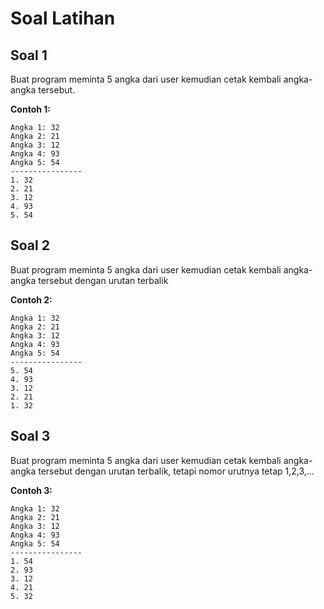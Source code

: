 # Soal Latihan

## Soal 1
Buat program meminta 5 angka dari user kemudian cetak kembali angka-angka tersebut.

**Contoh 1:**
```
Angka 1: 32
Angka 2: 21
Angka 3: 12
Angka 4: 93
Angka 5: 54
----------------
1. 32
2. 21
3. 12
4. 93
5. 54
```

## Soal 2
Buat program meminta 5 angka dari user kemudian cetak kembali angka-angka tersebut dengan urutan terbalik

**Contoh 2:**
```
Angka 1: 32
Angka 2: 21
Angka 3: 12
Angka 4: 93
Angka 5: 54
----------------
5. 54
4. 93
3. 12
2. 21
1. 32
```

## Soal 3
Buat program meminta 5 angka dari user kemudian cetak kembali angka-angka tersebut dengan urutan terbalik, tetapi nomor urutnya tetap 1,2,3,...

**Contoh 3:**
```
Angka 1: 32
Angka 2: 21
Angka 3: 12
Angka 4: 93
Angka 5: 54
----------------
1. 54
2. 93
3. 12
4. 21
5. 32
```